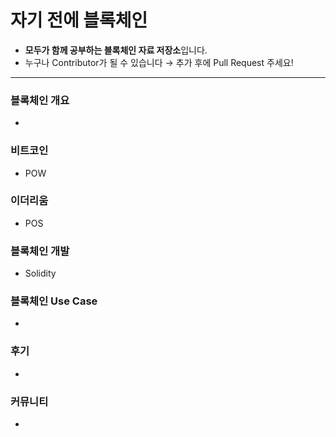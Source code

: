# 자기 전에 블록체인
- **모두가 함께 공부하는 블록체인 자료 저장소**입니다.
- 누구나 Contributor가 될 수 있습니다 → 추가 후에 Pull Request 주세요!

------

### 블록체인 개요

- 



### 비트코인

- POW



### 이더리움

- POS



### 블록체인 개발

- Solidity



### 블록체인 Use Case

- 



### 후기

- 



### 커뮤니티

- 



